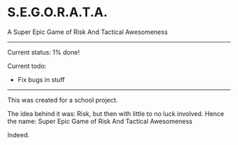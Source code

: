 S.E.G.O.R.A.T.A.
================

A Super Epic Game of Risk And Tactical Awesomeness

---

Current status: 1% done!

Current todo:
- Fix bugs in stuff

---

This was created for a school project.

The idea behind it was: Risk, but then with little to no luck involved.
Hence the name: Super Epic Game of Risk And Tactical Awesomeness

Indeed.